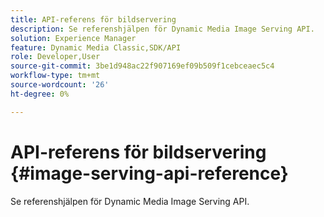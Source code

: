 ```yaml
---
title: API-referens för bildservering
description: Se referenshjälpen för Dynamic Media Image Serving API.
solution: Experience Manager
feature: Dynamic Media Classic,SDK/API
role: Developer,User
source-git-commit: 3be1d948ac22f907169ef09b509f1cebceaec5c4
workflow-type: tm+mt
source-wordcount: '26'
ht-degree: 0%

---
```



# API-referens för bildservering {#image-serving-api-reference}

Se referenshjälpen för Dynamic Media Image Serving API.

